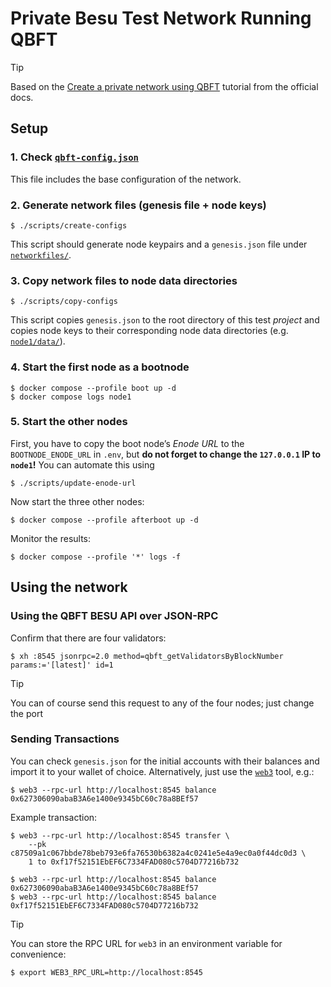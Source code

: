 # Private Besu Test Network Running QBFT

> [!TIP]
> Based on the [Create a private network using QBFT](https://besu.hyperledger.org/private-networks/tutorials/qbft) tutorial from the official docs.

## Setup

### 1. Check [`qbft-config.json`](qbft-config.json)

This file includes the base configuration of the network.

### 2. Generate network files (genesis file + node keys)

```console
$ ./scripts/create-configs
```

This script should generate node keypairs and a `genesis.json` file under [`networkfiles/`](networkfiles/).

### 3. Copy network files to node data directories

```console
$ ./scripts/copy-configs
```

This script copies `genesis.json` to the root directory of this test _project_ and copies node keys to their corresponding node data directories (e.g. [`node1/data/`](node1/data/)).

### 4. Start the first node as a bootnode

```console
$ docker compose --profile boot up -d
$ docker compose logs node1
```

### 5. Start the other nodes

First, you have to copy the boot node’s _Enode URL_ to the `BOOTNODE_ENODE_URL` in `.env`, but **do not forget to change the `127.0.0.1` IP to `node1`!**
You can automate this using
```console
$ ./scripts/update-enode-url
```

Now start the three other nodes:
```console
$ docker compose --profile afterboot up -d
```

Monitor the results:
```console
$ docker compose --profile '*' logs -f
```

## Using the network

### Using the QBFT BESU API over JSON-RPC

Confirm that there are four validators:
```console
$ xh :8545 jsonrpc=2.0 method=qbft_getValidatorsByBlockNumber params:='[latest]' id=1
```

> [!TIP]
> You can of course send this request to any of the four nodes; just change the port


### Sending Transactions

You can check `genesis.json` for the initial accounts with their balances and import it to your wallet of choice.
Alternatively, just use the [`web3`](https://github.com/gochain/web3) tool, e.g.:
```console
$ web3 --rpc-url http://localhost:8545 balance 0x627306090abaB3A6e1400e9345bC60c78a8BEf57
```

Example transaction:
```console
$ web3 --rpc-url http://localhost:8545 transfer \
    --pk c87509a1c067bbde78beb793e6fa76530b6382a4c0241e5e4a9ec0a0f44dc0d3 \
    1 to 0xf17f52151EbEF6C7334FAD080c5704D77216b732

$ web3 --rpc-url http://localhost:8545 balance 0x627306090abaB3A6e1400e9345bC60c78a8BEf57
$ web3 --rpc-url http://localhost:8545 balance 0xf17f52151EbEF6C7334FAD080c5704D77216b732
```

> [!TIP]
> You can store the RPC URL for `web3` in an environment variable for convenience:
> ```console
> $ export WEB3_RPC_URL=http://localhost:8545
> ```
